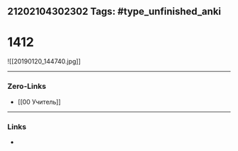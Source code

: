 21202104302302
Tags: #type_unfinished_anki 
---
# 1412

![[20190120_144740.jpg]]

---
### Zero-Links
- [[00 Учитель]]
---
### Links
-